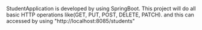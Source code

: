 StudentApplication is developed by using SpringBoot. This project will do all basic HTTP operations like(GET, PUT, POST, DELETE, PATCH). and this can accessed by using "http://localhost:8085/students"